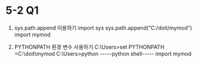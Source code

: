 # 5-2 Q1

1. sys.path.append 이용하기
import sys
sys.path.append("C:/doit/mymod")
import mymod

2. PYTHONPATH 환경 변수 사용하기
C:\Users>set PYTHONPATH =C:\doit\mymod
C:\Users>python
-----python shell-----
import mymod

